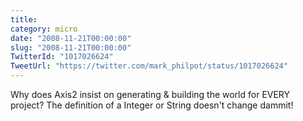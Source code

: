 ```yaml
---
title: 
category: micro
date: "2008-11-21T00:00:00"
slug: "2008-11-21T00:00:00"
TwitterId: "1017026624"
TweetUrl: "https://twitter.com/mark_philpot/status/1017026624"
---
```


Why does Axis2 insist on generating & building the world for EVERY project? The
definition of a Integer or String doesn't change dammit!
